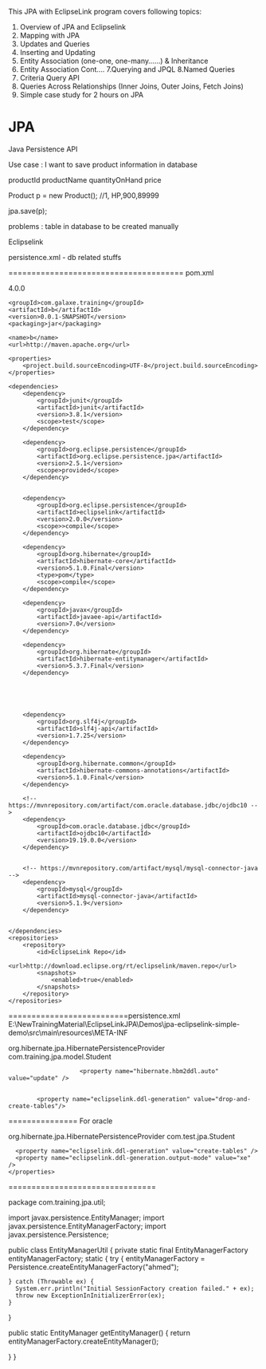 This JPA with EclipseLink program covers following topics:
1. Overview of JPA and Eclipselink
2. Mapping with JPA 
3. Updates and Queries 
4. Inserting and Updating
5. Entity Association (one-one, one-many……) & Inheritance
6. Entity Association Cont….
7.Querying and JPQL
8.Named Queries
9. Criteria Query API
10. Queries Across Relationships (Inner Joins, Outer Joins, Fetch Joins) 
11. Simple case study for 2 hours on JPA


JPA
==============
Java Persistence API


Use case : I want to save product information in database

productId
productName
quantityOnHand
price

Product p = new Product();	//1, HP,900,89999

jpa.save(p);


problems :
table in database to be created manually


Eclipselink



persistence.xml	- db related stuffs
























======================================
pom.xml

<project xmlns="http://maven.apache.org/POM/4.0.0" xmlns:xsi="http://www.w3.org/2001/XMLSchema-instance" xsi:schemaLocation="http://maven.apache.org/POM/4.0.0 http://maven.apache.org/xsd/maven-4.0.0.xsd">
	<modelVersion>4.0.0</modelVersion>

	<groupId>com.galaxe.training</groupId>
	<artifactId>b</artifactId>
	<version>0.0.1-SNAPSHOT</version>
	<packaging>jar</packaging>

	<name>b</name>
	<url>http://maven.apache.org</url>

	<properties>
		<project.build.sourceEncoding>UTF-8</project.build.sourceEncoding>
	</properties>

	<dependencies>
		<dependency>
			<groupId>junit</groupId>
			<artifactId>junit</artifactId>
			<version>3.8.1</version>
			<scope>test</scope>
		</dependency>

		<dependency>
			<groupId>org.eclipse.persistence</groupId>
			<artifactId>org.eclipse.persistence.jpa</artifactId>
			<version>2.5.1</version>
			<scope>provided</scope>
		</dependency>


		<dependency>
			<groupId>org.eclipse.persistence</groupId>
			<artifactId>eclipselink</artifactId>
			<version>2.0.0</version>
			<scope>>compile</scope>
		</dependency>

		<dependency>
			<groupId>org.hibernate</groupId>
			<artifactId>hibernate-core</artifactId>
			<version>5.1.0.Final</version>
			<type>pom</type>
			<scope>compile</scope>
		</dependency>

		<dependency>
			<groupId>javax</groupId>
			<artifactId>javaee-api</artifactId>
			<version>7.0</version>
		</dependency>

		<dependency>
			<groupId>org.hibernate</groupId>
			<artifactId>hibernate-entitymanager</artifactId>
			<version>5.3.7.Final</version>
		</dependency>


		


		<dependency>
			<groupId>org.slf4j</groupId>
			<artifactId>slf4j-api</artifactId>
			<version>1.7.25</version>
		</dependency>

		<dependency>
			<groupId>org.hibernate.common</groupId>
			<artifactId>hibernate-commons-annotations</artifactId>
			<version>5.1.0.Final</version>
		</dependency>

		<!-- https://mvnrepository.com/artifact/com.oracle.database.jdbc/ojdbc10 -->
		<dependency>
			<groupId>com.oracle.database.jdbc</groupId>
			<artifactId>ojdbc10</artifactId>
			<version>19.19.0.0</version>
		</dependency>


		<!-- https://mvnrepository.com/artifact/mysql/mysql-connector-java -->
		<dependency>
			<groupId>mysql</groupId>
			<artifactId>mysql-connector-java</artifactId>
			<version>5.1.9</version>
		</dependency>


	</dependencies>
	<repositories>
		<repository>
			<id>EclipseLink Repo</id>
			<url>http://download.eclipse.org/rt/eclipselink/maven.repo</url>
			<snapshots>
				<enabled>true</enabled>
			</snapshots>
		</repository>
	</repositories>

</project>


==========================persistence.xml
E:\NewTrainingMaterial\EclipseLinkJPA\Demos\jpa-eclipselink-simple-demo\src\main\resources\META-INF

<persistence xmlns:xsi="http://www.w3.org/2001/XMLSchema-instance"
  xsi:schemaLocation="http://java.sun.com/xml/ns/persistence http://java.sun.com/xml/ns/persistence/persistence_2_0.xsd"
  version="2.0" xmlns="http://java.sun.com/xml/ns/persistence">
  <persistence-unit name="ahmed" transaction-type="RESOURCE_LOCAL">
    <provider>org.hibernate.jpa.HibernatePersistenceProvider</provider>
    <class>com.training.jpa.model.Student</class>
    <properties>
       <property name="javax.persistence.jdbc.driver" value="com.mysql.jdbc.Driver" />
            <property name="javax.persistence.jdbc.url" value="jdbc:mysql://localhost:3306/galaxe" />
            <property name="javax.persistence.jdbc.user" value="root" />
            <property name="javax.persistence.jdbc.password" value="root" />
            
            
                        <property name="hibernate.hbm2ddl.auto" value="update" />
            
            
            <property name="eclipselink.ddl-generation" value="drop-and-create-tables"/>
      
<property name="eclipselink.ddl-generation" value="create-or-extend-tables" />
      <property name="eclipselink.ddl-generation.output-mode" value="galaxe" />
    </properties>

  </persistence-unit>
</persistence>

===============
For oracle

<persistence xmlns:xsi="http://www.w3.org/2001/XMLSchema-instance"
  xsi:schemaLocation="http://java.sun.com/xml/ns/persistence http://java.sun.com/xml/ns/persistence/persistence_2_0.xsd"
  version="2.0" xmlns="http://java.sun.com/xml/ns/persistence">
  <persistence-unit name="ahmed" transaction-type="RESOURCE_LOCAL">
    <provider>org.hibernate.jpa.HibernatePersistenceProvider</provider>
    <class>com.test.jpa.Student</class>
    <properties>
      <property name="javax.persistence.jdbc.driver" value="oracle.jdbc.driver.OracleDriver" />
      <property name="javax.persistence.jdbc.url"    value="jdbc:oracle:thin:@localhost:1521:xe" />
      <property name="javax.persistence.jdbc.user" value="system" />
      <property name="javax.persistence.jdbc.password" value="oracle" />
                  <property name="hibernate.dialect" value="org.hibernate.dialect.OracleDialect" />
      
      <property name="eclipselink.ddl-generation" value="create-tables" />
      <property name="eclipselink.ddl-generation.output-mode" value="xe" />
    </properties>

  </persistence-unit>
</persistence>

================================

package com.training.jpa.util;

import javax.persistence.EntityManager;
import javax.persistence.EntityManagerFactory;
import javax.persistence.Persistence;


public class EntityManagerUtil {
  private static final EntityManagerFactory entityManagerFactory;
  static {
    try {
      entityManagerFactory = Persistence.createEntityManagerFactory("ahmed");
      

    } catch (Throwable ex) {
      System.err.println("Initial SessionFactory creation failed." + ex);
      throw new ExceptionInInitializerError(ex);
    }
  }

  public static EntityManager getEntityManager() {
    return entityManagerFactory.createEntityManager();

  }
}